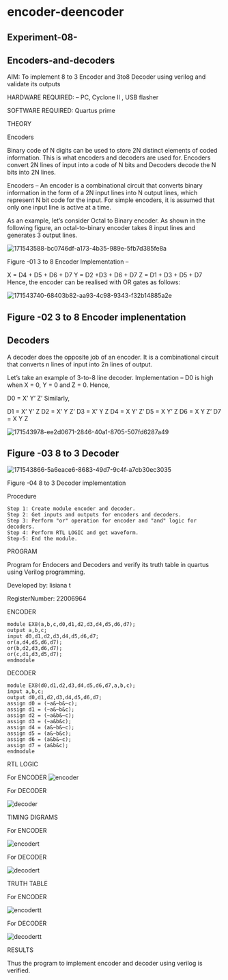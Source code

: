 # encoder-deencoder
## Experiment-08-

## Encoders-and-decoders

AIM: To implement 8 to 3 Encoder and 3to8 Decoder using verilog and validate its outputs

HARDWARE REQUIRED: – PC, Cyclone II , USB flasher

SOFTWARE REQUIRED: Quartus prime

THEORY

Encoders

Binary code of N digits can be used to store 2N distinct elements of coded information. This is what encoders and decoders are used for. Encoders convert 2N lines of input into a code of N bits and Decoders decode the N bits into 2N lines.

Encoders – An encoder is a combinational circuit that converts binary information in the form of a 2N input lines into N output lines, which represent N bit code for the input. For simple encoders, it is assumed that only one input line is active at a time.
 
 As an example, let’s consider Octal to Binary encoder. As shown in the following figure, an octal-to-binary encoder takes 8 input lines and generates 3 output lines.

![171543588-bc0746df-a173-4b35-989e-5fb7d385fe8a](https://user-images.githubusercontent.com/119389971/214297900-c44c4c2d-9f96-4e2e-afc1-bcd2ba6f3977.png)



Figure -01 3 to 8 Encoder
Implementation –

X = D4 + D5 + D6 + D7 Y = D2 +D3 + D6 + D7 Z = D1 + D3 + D5 + D7 Hence, the encoder can be realised with OR gates as follows:

![171543740-68403b82-aa93-4c98-9343-f32b14885a2e](https://user-images.githubusercontent.com/119389971/214298040-b5a39938-5d0b-4bd9-bb68-c63cc5cc893b.png)


## Figure -02 3 to 8 Encoder implenentation
## Decoders

A decoder does the opposite job of an encoder. It is a combinational circuit that converts n lines of input into 2n lines of output.

Let’s take an example of 3-to-8 line decoder. Implementation – D0 is high when X = 0, Y = 0 and Z = 0. Hence,

D0 = X’ Y’ Z’ Similarly,

D1 = X’ Y’ Z D2 = X’ Y Z’ D3 = X’ Y Z D4 = X Y’ Z’ D5 = X Y’ Z D6 = X Y Z’ D7 = X Y Z


![171543978-ee2d0671-2846-40a1-8705-507fd6287a49](https://user-images.githubusercontent.com/119389971/214298332-5068b05b-2715-4690-951e-f80c29751bbf.png)

## Figure -03 8 to 3 Decoder
![171543866-5a6eace6-8683-49d7-9c4f-a7cb30ec3035](https://user-images.githubusercontent.com/119389971/214298414-f3878dd7-c114-4fde-b94c-8b0f1af6ebf4.png)


Figure -04 8 to 3 Decoder implementation

Procedure
```
Step 1: Create module encoder and decoder.
Step 2: Get inputs and outputs for encoders and decoders.
Step 3: Perform "or" operation for encoder and "and" logic for decoders.
Step 4: Perform RTL LOGIC and get waveform.
Step-5: End the module.
```
PROGRAM

Program for Endocers and Decoders and verify its truth table in quartus using Verilog programming.

Developed by: lisiana t

RegisterNumber: 22006964

ENCODER
```
module EX8(a,b,c,d0,d1,d2,d3,d4,d5,d6,d7);
output a,b,c;
input d0,d1,d2,d3,d4,d5,d6,d7;
or(a,d4,d5,d6,d7);
or(b,d2,d3,d6,d7);
or(c,d1,d3,d5,d7);
endmodule
```
DECODER
```
module EX8(d0,d1,d2,d3,d4,d5,d6,d7,a,b,c);
input a,b,c;
output d0,d1,d2,d3,d4,d5,d6,d7;
assign d0 = (~a&~b&~c);
assign d1 = (~a&~b&c);
assign d2 = (~a&b&~c);
assign d3 = (~a&b&c);
assign d4 = (a&~b&~c);
assign d5 = (a&~b&c);
assign d6 = (a&b&~c);
assign d7 = (a&b&c);
endmodule
```
RTL LOGIC

For ENCODER
![encoder](https://user-images.githubusercontent.com/119389971/214298602-b0d1a04e-7db7-4763-a184-143181c8f27a.png)


For 
DECODER


![decoder](https://user-images.githubusercontent.com/119389971/214298693-5c19e151-7bea-4bb3-83c0-9b00c2412a49.png)

TIMING DIGRAMS

For ENCODER

![encodert](https://user-images.githubusercontent.com/119389971/214298822-bfc0e9dc-c2ae-4799-9b7a-b7bb422c4760.png)

For DECODER

![decodert](https://user-images.githubusercontent.com/119389971/214298874-1ef768fc-9852-4e7c-86d3-ff8f52ac8007.png)


TRUTH TABLE

For ENCODER

![encodertt](https://user-images.githubusercontent.com/119389971/214298954-93f91754-bcd1-4d3f-88fc-fee5f1759991.png)


For DECODER

![decodertt](https://user-images.githubusercontent.com/119389971/214299048-3d78b8e3-e34f-4a86-9bc2-fa2962687e75.png)

RESULTS

Thus the program to implement encoder and decoder using verilog is verified.
